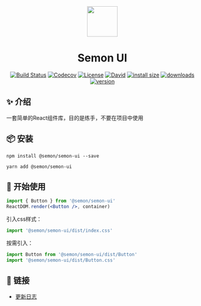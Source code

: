 <div align="center" style="text-align: center">
<img width="80" align="center" src="https://image-1256107964.cos.ap-beijing.myqcloud.com/blog/2019-02-22-logo.jpg">
</div>
<h1 align="center" style="text-align: center">Semon UI</h1>
<div align="center" style="text-align: center">

[![Build Status](https://travis-ci.org/Hoofoo-WHU/semon-ui.svg?branch=master)](https://travis-ci.org/Hoofoo-WHU/semon-ui-react)
[![Codecov](https://img.shields.io/codecov/c/github/hoofoo-WHU/semon-ui.svg)](https://codecov.io/gh/Hoofoo-WHU/semon-ui)
[![License](https://img.shields.io/github/license/hoofoo-WHU/semon-ui.svg?style=flat)](LICENSE)
[![David](https://img.shields.io/david/dev/hoofoo-whu/semon-ui.svg)](https://www.npmjs.com/package/@semon/semon-ui)
[![install size](https://packagephobia.now.sh/badge?p=@semon/semon-ui)](https://packagephobia.now.sh/result?p=@semon/semon-ui)
[![downloads](https://img.shields.io/npm/v/@semon/semon-ui.svg)](https://www.npmjs.com/package/@semon/semon-ui)
[![version](https://img.shields.io/npm/dt/@semon/semon-ui.svg)](https://www.npmjs.com/package/@semon/semon-ui)

</div>

## ✨ 介绍
一套简单的React组件库，目的是练手，不要在项目中使用

## 📦 安装
```shell
npm install @semon/semon-ui --save
```
```shell
yarn add @semon/semon-ui
```

## 🚀 开始使用
```jsx
import { Button } from '@semon/semon-ui'
ReactDOM.render(<Button />, container)
```
引入css样式：
```js
import '@semon/semon-ui/dist/index.css'
```
按需引入：
```jsx
import Button from '@semon/semon-ui/dist/Button'
import '@semon/semon-ui/dist/Button.css'
```
<!-- 使用babel-plugin-import
```js
[
  "import", 
  { 
    "libraryName": "@semon/semon-ui", 
    "libraryDirectory": "dist",
    "style": (name) => `@semon/semon-ui/dist/${name}.css`
  }
]

``` -->
## 🔗 链接
- [更新日志](CHANGELOG.md)